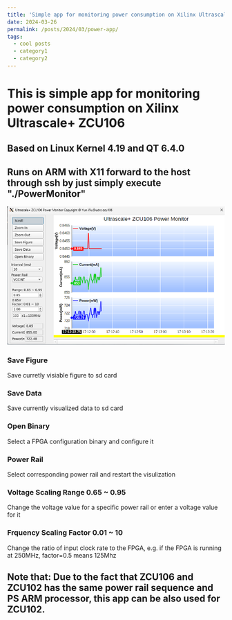 ```yaml
---
title: 'Simple app for monitoring power consumption on Xilinx Ultrascale+ MPSoC'
date: 2024-03-26
permalink: /posts/2024/03/power-app/
tags:
  - cool posts
  - category1
  - category2
---
```


# This is simple app for monitoring power consumption on Xilinx Ultrascale+ ZCU106
## Based on Linux Kernel 4.19 and QT 6.4.0
## Runs on ARM with X11 forward to the host through ssh by just simply execute "./PowerMonitor"
![Alt text](https://github.com/wincle626/ZCU106PowerMonitor/blob/main/figures/Screenshot%202024-03-26%20171243.png)
### Save Figure
Save curretly visiable figure to sd card
### Save Data
Save currently visualized data to sd card
### Open Binary
Select a FPGA configuration binary and configure it
### Power Rail
Select corresponding power rail and restart the visulization
### Voltage Scaling Range 0.65 ~ 0.95
Change the voltage value for a specific power rail or enter a voltage value for it
### Frquency Scaling Factor 0.01 ~ 10
Change the ratio of input clock rate to the FPGA, e.g. if the FPGA is running at 250MHz, factor=0.5 means 125Mhz

## Note that: Due to the fact that ZCU106 and ZCU102 has the same power rail sequence and PS ARM processor, this app can be also used for ZCU102. 
